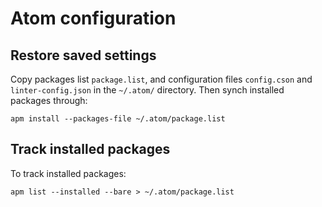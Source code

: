 # Atom configuration

## Restore saved settings
Copy packages list ```package.list```, and configuration files ```config.cson``` and ```linter-config.json```  in the ```~/.atom/``` directory. Then synch installed packages through:

    apm install --packages-file ~/.atom/package.list

## Track installed packages
To track installed packages:

    apm list --installed --bare > ~/.atom/package.list
